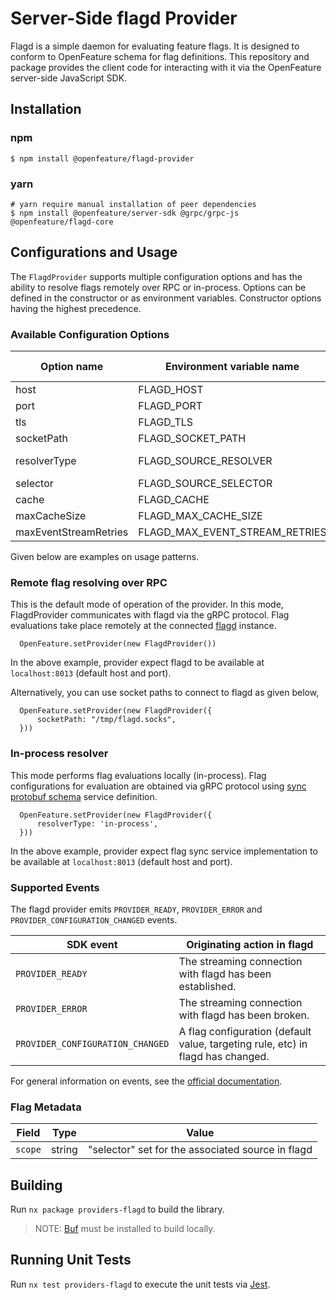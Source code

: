 # Server-Side flagd Provider

Flagd is a simple daemon for evaluating feature flags.
It is designed to conform to OpenFeature schema for flag definitions.
This repository and package provides the client code for interacting with it via the OpenFeature server-side JavaScript SDK.

## Installation

### npm

```
$ npm install @openfeature/flagd-provider
```

### yarn

```
# yarn require manual installation of peer dependencies
$ npm install @openfeature/server-sdk @grpc/grpc-js @openfeature/flagd-core
```

## Configurations and Usage

The `FlagdProvider` supports multiple configuration options and has the ability to resolve flags remotely over RPC or in-process.
Options can be defined in the constructor or as environment variables. Constructor options having the highest precedence.

### Available Configuration Options

| Option name           | Environment variable name      | Type    | Default   | Supported values |
|-----------------------|--------------------------------|---------|-----------|------------------|
| host                  | FLAGD_HOST                     | string  | localhost |                  |
| port                  | FLAGD_PORT                     | number  | 8013      |                  |
| tls                   | FLAGD_TLS                      | boolean | false     |                  |
| socketPath            | FLAGD_SOCKET_PATH              | string  | -         |                  |
| resolverType          | FLAGD_SOURCE_RESOLVER          | string  | rpc       | rpc, in-process  |
| selector              | FLAGD_SOURCE_SELECTOR          | string  | -         |                  |
| cache                 | FLAGD_CACHE                    | string  | lru       | lru,disabled     |
| maxCacheSize          | FLAGD_MAX_CACHE_SIZE           | int     | 1000      |                  |
| maxEventStreamRetries | FLAGD_MAX_EVENT_STREAM_RETRIES | int     | 5         |                  |

Given below are examples on usage patterns.

### Remote flag resolving over RPC

This is the default mode of operation of the provider.
In this mode, FlagdProvider communicates with flagd via the gRPC protocol.
Flag evaluations take place remotely at the connected [flagd](https://flagd.dev/) instance.

```
  OpenFeature.setProvider(new FlagdProvider())
```

In the above example, provider expect flagd to be available at `localhost:8013` (default host and port).

Alternatively, you can use socket paths to connect to flagd as given below,

```
  OpenFeature.setProvider(new FlagdProvider({
      socketPath: "/tmp/flagd.socks",
  }))
```

### In-process resolver

This mode performs flag evaluations locally (in-process).
Flag configurations for evaluation are obtained via gRPC protocol using [sync protobuf schema](https://buf.build/open-feature/flagd/file/main:sync/v1/sync_service.proto) service definition.

```
  OpenFeature.setProvider(new FlagdProvider({
      resolverType: 'in-process',
  }))
```

In the above example, provider expect flag sync service implementation to be available at `localhost:8013` (default host and port).

### Supported Events

The flagd provider emits `PROVIDER_READY`, `PROVIDER_ERROR` and `PROVIDER_CONFIGURATION_CHANGED` events.

| SDK event                        | Originating action in flagd                                                     |
|----------------------------------|---------------------------------------------------------------------------------|
| `PROVIDER_READY`                 | The streaming connection with flagd has been established.                       |
| `PROVIDER_ERROR`                 | The streaming connection with flagd has been broken.                            |
| `PROVIDER_CONFIGURATION_CHANGED` | A flag configuration (default value, targeting rule, etc) in flagd has changed. |

For general information on events, see the [official documentation](https://openfeature.dev/docs/reference/concepts/events).

### Flag Metadata

| Field   | Type   | Value                                             |
|---------|--------|---------------------------------------------------|
| `scope` | string | "selector" set for the associated source in flagd |

## Building

Run `nx package providers-flagd` to build the library.

> NOTE: [Buf](https://docs.buf.build/installation) must be installed to build locally.

## Running Unit Tests

Run `nx test providers-flagd` to execute the unit tests via [Jest](https://jestjs.io).
